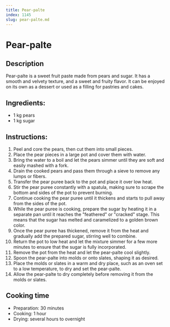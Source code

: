```yaml
---
title: Pear-palte
index: 1145
slug: pear-palte.md
---
```


# Pear-palte

## Description
Pear-palte is a sweet fruit paste made from pears and sugar. It has a smooth and velvety texture, and a sweet and fruity flavor. It can be enjoyed on its own as a dessert or used as a filling for pastries and cakes.

## Ingredients:
- 1 kg pears
- 1 kg sugar

## Instructions:
1. Peel and core the pears, then cut them into small pieces.
2. Place the pear pieces in a large pot and cover them with water.
3. Bring the water to a boil and let the pears simmer until they are soft and easily mashed with a fork.
4. Drain the cooked pears and pass them through a sieve to remove any lumps or fibers.
5. Transfer the pear puree back to the pot and place it over low heat.
6. Stir the pear puree constantly with a spatula, making sure to scrape the bottom and sides of the pot to prevent burning.
7. Continue cooking the pear puree until it thickens and starts to pull away from the sides of the pot.
8. While the pear puree is cooking, prepare the sugar by heating it in a separate pan until it reaches the "feathered" or "cracked" stage. This means that the sugar has melted and caramelized to a golden brown color.
9. Once the pear puree has thickened, remove it from the heat and gradually add the prepared sugar, stirring well to combine.
10. Return the pot to low heat and let the mixture simmer for a few more minutes to ensure that the sugar is fully incorporated.
11. Remove the pot from the heat and let the pear-palte cool slightly.
12. Spoon the pear-palte into molds or onto slates, shaping it as desired.
13. Place the molds or slates in a warm and dry place, such as an oven set to a low temperature, to dry and set the pear-palte.
14. Allow the pear-palte to dry completely before removing it from the molds or slates.

## Cooking time
- Preparation: 30 minutes
- Cooking: 1 hour
- Drying: several hours to overnight